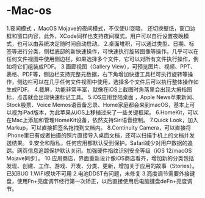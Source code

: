 # -Mac-os
1.夜间模式 ，MacOS Mojave的夜间模式，不仅使UI变暗，
还切换壁纸，窗口边框和窗口内容，此外，XCode同样也支持夜间模式。用户可以自行设置夜晚模式，也可以由系统决定随时间自动启动。
2.桌面堆积，可以通过类型、日期、标签等进行分类，侧栏底部的新快速操作，可快速执行旋转图像等操作。几乎可以在任何文件视图中使用侧边栏。如果选择多个文件，它可以对所有文件执行操作，例如将它们组装成PDF。
3.画廊视图（Gallery View），可预览图片、视频、PPT、表格、PDF等，侧边栏支持完整元数据，右下角增加快捷工具栏可执行旋转等操作，侧边栏可以在几乎任何文件视图中使用，选择多个文件后可以执行整体操作如生成PDF。
4.截屏，功能非常丰富，就像在iOS上截图时角落里会出现大拇指图标，点击就会出现快速标记工具。
5.iOS应用登陆桌面 ，Apple News苹果新闻、Stock股票、Voice Memos语音备忘录、Home家庭都会来到macOS，基本上可以视为iPad版本，为此苹果从iOS上移植过来了一些关键框架。
6.HomeKit，可以在Mac上添加和管理HomeKit设备，依然支持Siri语音控制。
7.Quick Look，加入Markup，可以直接把签名拖拽到文档内。
8.Continuity Camera，可以直接将iPhone里已有或者拍摄的照片直接导入桌面文档，还可以扫描手机上的文档并发送结果。
9.安全和隐私，任何应用都默认受到保护。Safari减少对用户数据的追踪。网页信息追踪保护默认关闭。加强硬件指纹识别安全等级（iOS 12/macOS Mojave同步）。
10.应用商店，界面重新设计像iOS商店看齐，增加新的分类包括发现、创建、工作、游戏、开发、分类、更新，增加关于应用的故事（Stories）。
已知BUG
1.WIFI模块不可用
2.电池DDST有问题，未修复
3.亮度调节需要外接键盘，使用Fn+亮度调节经行第一次矫正，以后直接使用后电脑键盘deFn+亮度调节。
